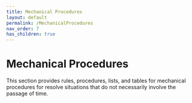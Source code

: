 ```yaml
---
title: Mechanical Procedures
layout: default
permalink: /MechanicalProcedures
nav_order: 7
has_children: true
---
```


# Mechanical Procedures

This section provides rules, procedures, lists, and tables for mechanical procedures for resolve situations that do not necessarily involve the passage of time. 
